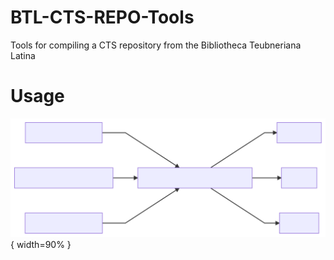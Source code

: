 # BTL-CTS-REPO-Tools
Tools for compiling a CTS repository from the Bibliotheca Teubneriana Latina

# Usage
![](flowOFfkt.svg){ width=90% }

